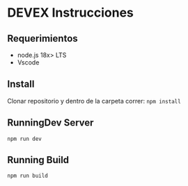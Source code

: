 # DEVEX Instrucciones

## Requerimientos

- node.js 18x> LTS
- Vscode

## Install 
Clonar repositorio y dentro de la carpeta correr: 
``` npm install ```

## RunningDev Server

``` npm run dev ```

## Running Build

``` npm run build ```